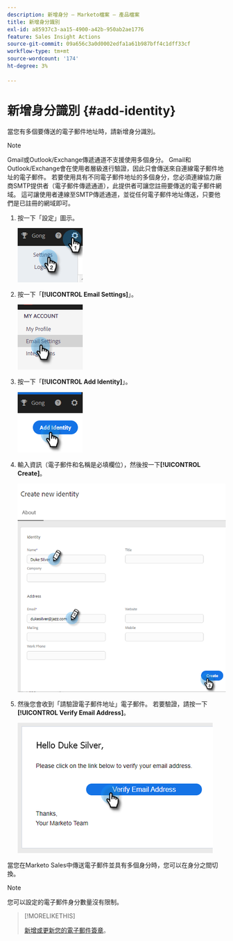 ```yaml
---
description: 新增身分 — Marketo檔案 — 產品檔案
title: 新增身分識別
exl-id: a85937c3-aa15-4900-a42b-950ab2ae1776
feature: Sales Insight Actions
source-git-commit: 09a656c3a0d0002edfa1a61b987bff4c1dff33cf
workflow-type: tm+mt
source-wordcount: '174'
ht-degree: 3%

---
```


# 新增身分識別 {#add-identity}

當您有多個要傳送的電子郵件地址時，請新增身分識別。

>[!NOTE]
>
>Gmail或Outlook/Exchange傳遞通道不支援使用多個身分。 Gmail和Outlook/Exchange會在使用者層級進行驗證，因此只會傳送來自連線電子郵件地址的電子郵件。 若要使用具有不同電子郵件地址的多個身分，您必須連線協力廠商SMTP提供者（電子郵件傳遞通道），此提供者可讓您註冊要傳送的電子郵件網域。 這可讓使用者連線至SMTP傳遞通道，並從任何電子郵件地址傳送，只要他們是已註冊的網域即可。

1. 按一下「設定」圖示。

   ![](assets/add-identity-1.png)

1. 按一下「**[!UICONTROL Email Settings]**」。

   ![](assets/add-identity-2.png)

1. 按一下「**[!UICONTROL Add Identity]**」。

   ![](assets/add-identity-3.png)

1. 輸入資訊（電子郵件和名稱是必填欄位），然後按一下&#x200B;**[!UICONTROL Create]**。

   ![](assets/add-identity-4.png)

1. 然後您會收到「請驗證電子郵件地址」電子郵件。 若要驗證，請按一下&#x200B;**[!UICONTROL Verify Email Address]**。

   ![](assets/add-identity-5.png)

當您在Marketo Sales中傳送電子郵件並具有多個身分時，您可以在身分之間切換。

>[!NOTE]
>
>您可以設定的電子郵件身分數量沒有限制。

>[!MORELIKETHIS]
>
>[新增或更新您的電子郵件簽章](/help/marketo/product-docs/marketo-sales-insight/actions/getting-started/email-settings/add-or-update-your-email-signature.md)。

